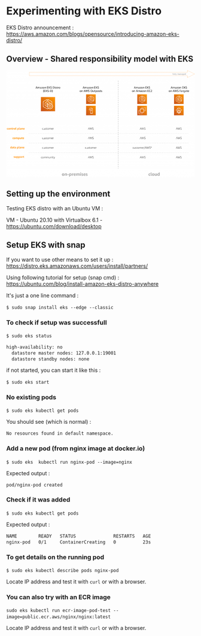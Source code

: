 # Experimenting with EKS Distro

EKS Distro announcement : 
https://aws.amazon.com/blogs/opensource/introducing-amazon-eks-distro/

## Overview - Shared responsibility model with EKS

![Shared responsibility model with EKS](https://raw.githubusercontent.com/alfallouji/AWS-SAMPLES/master/eks-distro-test/eks-overview.png)

## Setting up the environment 

Testing EKS distro with an Ubuntu VM : 

VM - Ubuntu 20.10 with Virtualbox 6.1 - https://ubuntu.com/download/desktop


## Setup EKS with snap

If you want to use other means to set it up : 
https://distro.eks.amazonaws.com/users/install/partners/

Using following tutorial for setup (snap cmd) :
https://ubuntu.com/blog/install-amazon-eks-distro-anywhere

It's just a one line command : 

 `$ sudo snap install eks --edge --classic`

### To check if setup was successfull

`$ sudo eks status`

 ```eks is running
 high-availability: no
   datastore master nodes: 127.0.0.1:19001
   datastore standby nodes: none
 ```


if not started, you can start it like this : 

 `$ sudo eks start`

### No existing pods
`$ sudo eks kubectl get pods`

You should see (which is normal) :

```
No resources found in default namespace.
```


### Add a new pod (from nginx image at docker.io)
 `$ sudo eks  kubectl run nginx-pod --image=nginx`
 
 Expected output : 
```
pod/nginx-pod created
```

### Check if it was added
`$ sudo eks kubectl get pods`

 Expected output : 
```
NAME        READY   STATUS              RESTARTS   AGE
nginx-pod   0/1     ContainerCreating   0          23s
```

### To get details on the running pod
`$ sudo eks kubectl describe pods nginx-pod`

Locate IP address and test it with `curl` or with a browser.

### You can also try with an ECR image
`sudo eks kubectl run ecr-image-pod-test --image=public.ecr.aws/nginx/nginx:latest`

Locate IP address and test it with `curl` or with a browser.
